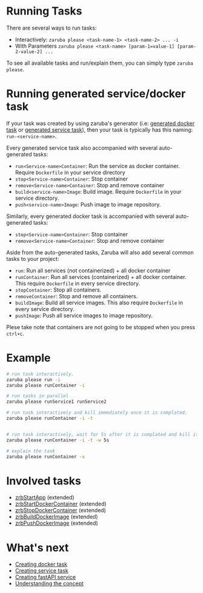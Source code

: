 # Running Tasks

There are several ways to run tasks:

* Interactively: `zaruba please <task-name-1> <task-name-2> ... -i`
* With Parameters `zaruba please <task-name> [param-1=value-1] [param-2-value-2] ...`

To see all available tasks and run/explain them, you can simply type `zaruba please`.

# Running generated service/docker task

If your task was created by using zaruba's generator (i.e: [generated docker task](creating-docker-task.md) or [generated service task](creating-service-task.md)), then your task is typically has this naming: `run-<service-name>`.

Every generated service task also accompanied with several auto-generated tasks:

* `run<Service-name>Container`: Run the service as docker container. Require `Dockerfile` in your service directory
* `stop<Service-name>Container`: Stop container
* `remove<Service-name>Container`: Stop and remove container
* `build<service-name>Image`: Build image. Require `Dockerfile` in your service directory.
* `push<service-name>Image`: Push image to image repository.

Similarly, every generated docker task is accompanied with several auto-generated tasks:

* `stop<Service-name>Container`: Stop container
* `remove<Service-name>Container`: Stop and remove container

Aside from the auto-generated tasks, Zaruba will also add several common tasks to your project:

* `run`: Run all services (not containerized) + all docker container
* `runContainer`: Run all services (containerized) + all docker container. This require `Dockerfile` in every service directory.
* `stopContainer`: Stop all containers.
* `removeContainer`: Stop and remove all containers.
* `buildImage`: Build all service images. This also require `Dockerfile` in every service directory.
* `pushImage`: Push all service images to image repository.

Plese take note that containers are not going to be stopped when you press `ctrl+c`.

# Example

```sh
# run task interactively.
zaruba please run -i
zaruba please runContainer -i

# run tasks in parallel
zaruba please runService1 runService2

# run task interactively and kill immediately once it is complated.
zaruba please runContainer -i -t


# run task interactively, wait for 5s after it is complated and kill it.
zaruba please runContainer -i -t -w 5s

# explain the task
zaruba please runContainer -x
```

# Involved tasks

* [zrbStartApp](tasks/zrbStartApp.md) (extended)
* [zrbStartDockerContainer](tasks/zrbStartDockerContainer.md) (extended)
* [zrbStopDockerContainer](tasks/zrbStopDockerContainer.md) (extended)
* [zrbBuildDockerImage](tasks/zrbBuildDockerImage.md) (extended)
* [zrbPushDockerImage](tasks/zrbPushDockerImage.md) (extended)

# What's next

* [Creating docker task](creating-docker-task.md)
* [Creating service task](creating-service-task.md)
* [Creating fastAPI service](creating-fast-api-service.md)
* [Understanding the concept](concept.md)